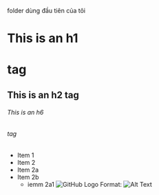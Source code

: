 
folder dùng đầu tiên của tôi
# This is an h1<h1> tag
## This is an h2 tag
###### This is an h6 <h6> tag
* Item 1
* Item 2
 * Item 2a
 * Item 2b
   * iemm 2a1
![GitHub Logo](https://cdn.pixabay.com/photo/2013/07/02/22/20/roses-142876_960_720.jpg)
Format: ![Alt Text](url)
